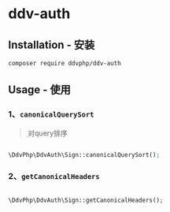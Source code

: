 ddv-auth
===================

Installation - 安装
------------

```bash
composer require ddvphp/ddv-auth
```

Usage - 使用
-----

### 1、`canonicalQuerySort`

> 对query排序

```php

\DdvPhp\DdvAuth\Sign::canonicalQuerySort();

```

### 2、`getCanonicalHeaders`

```php

\DdvPhp\DdvAuth\Sign::getCanonicalHeaders();

```
